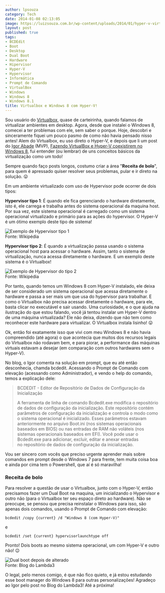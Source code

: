 ```yaml
---
author: lpsouza
category: Tech
date: 2014-01-08 02:13:05
image: https://luizsouza.com.br/wp-content/uploads/2014/01/hyper-v-virtualbox.jpg
layout: post
published: true
tags:
- BCDEdit
- Boot
- Desktop
- Dual Boot
- Hardware
- Hipervisor
- Hyper-V
- Hypervisor
- Informática
- Prompt de Comando
- VirtualBox
- Windows
- Windows 8
- Windows 8.1
title: Virtualbox e Windows 8 com Hyper-V!
---
```


Sou usuário do [Virtualbox](http://virtualbox.org), quase de carteirinha, quando falamos de virtualizar ambientes em desktop. Agora, desde que instalei o Windows 8, comecei a ter problemas com ele, sem saber o porque. Hoje, descobri e sinceramente fiquei um pouco pasmo de como não havia pensado nisso antes! Alem do Virtualbox, eu uso direto o Hyper-V, e depois que li um post do [Igor Abade](http://twitter.com/igorabade) (MVP), [Fazendo VirtualBox e Hyper-V coexistirem no Windows 8](http://blog.lambda3.com.br/2013/01/fazendo-virtualbox-e-hyper-v-coexistirem-no-windows-8/), fui entender (ou lembrar) de uns conceitos básicos da virtualização como um todo!

Sempre quando faço posts longos, costumo criar a área "**Receita de bolo**", para quem é apressado quiser resolver seus problemas, pular e ir direto na solução. 😛

Em um ambiente virtualizado com uso de Hypervisor pode ocorrer de dois tipos:

**Hypervisor tipo 1**: É quando ele fica gerenciando o hardware diretamente, isto é, ele carrega e trabalha antes do sistema operacional da maquina host. Por sua vez, este sistema operacional é carregado como um sistema operacional virtualizado e primário para as ações do hypervisor. O Hyper-V é um ótimo exemplo deste tipo de sistema!

![Exemplo de Hypervisor tipo 1](https://upload.wikimedia.org/wikipedia/commons/b/b3/Hipervisor_-_Primer_nivel.svg)  
Fonte: Wikipédia

**Hypervisor tipo 2**: É quando a virtualização passa usando o sistema operacional host para acessar o hardware. Assim, tanto o sistema de virtualização, nunca acessa diretamente o hardware. E um exemplo deste sistema é o Virtualbox!

![Exemplo de Hypervisor do tipo 2](https://upload.wikimedia.org/wikipedia/commons/9/91/Hipervisor_-_Segundo_nivel.svg)  
Fonte: Wikipédia

Por tanto, quando temos um Windows 8 com Hyper-V instalado, ele deixa de ser considerado um sistema operacional que acessa diretamente o hardware e passa a ser mais um que usa do hypervisor para trabalhar. E como o Virtualbox não precisa acessar diretamente o hardware, para ele, basta clicar no executável e sair usando. Uma curiosidade, e o que ajuda na ilustração do que estou falando, você já tentou instalar um Hyper-V dentro de uma máquina virtualizada? Ele não deixa, dizendo que não tem como reconhecer este hardware para virtualizar. O Virtualbox instala lisinho! 😛

Ok, então foi exatamente isso que vivi com meu Windows 8 e não havia compreendido (até agora) o que acontecia que muitos dos recursos legais do Virtualbox não rodavam bem, e para piorar, a performance das máquinas virtuais estavam a desejar (em comparação com outros hardwares sem o Hyper-V).

No blog, o Igor comenta na solução em prompt, que eu até então desconhecia, chamda bcdedit. Acessando o Prompt de Comando com elevação (acessando como Administrador), e vendo o help do comando, temos a explicação dele:

> BCDEDIT - Editor de Repositório de Dados de Configuração da Inicialização
>
> A ferramenta de linha de comando Bcdedit.exe modifica o repositório de dados de configuração da inicialização. Este repositório contém parâmetros de configuração da inicialização e controla o modo como o sistema operacional é inicializado. Esses parâmetros estavam anteriormente no arquivo Boot.ini (nos sistemas operacionais baseados em BIOS) ou nas entradas de RAM não voláteis (nos sistemas operacionais baseados em EFI). Você pode usar o Bcdedit.exe para adicionar, excluir, editar e anexar entradas no repositório de dados de configuração da inicialização.

Vou ser sincero com vocês que preciso urgente aprender mais sobre comandos em prompt desde o Windows 7 para frente, tem muita coisa boa e ainda por cima tem o Powershell, que aí é só maravilha!

### Receita de bolo

Para resolver a questão de usar o Virtualbox, junto com o Hyper-V, então precisamos fazer um Dual Boot na maquina, um inicializando o Hypervisor e outro não (para o Virtualbox ter seu espaço direto ao hardware). Não se preocupe, se pensou que precisa reinstalar o Windows para isso, são apenas dois comandos, usando o Prompt de Comando com elevação:

`bcdedit /copy {current} /d "Windows 8 (com Hyper-V)"`

e

`bcdedit /set {current} hypervisorlaunchtype off`

Pronto! Dois boots ao mesmo sistema operacional, um com Hyper-V e outro não! 😉

![Dual boot depois de alterado](https://www.lambda3.com.brhttps://luizsouza.com.br/wp-content/uploads/2013/01/image32.png)  
Fonte: Blog do Lambda3

O legal, pelo menos comigo, é que não fico quieto, e já estou estudando esse boot manager do Windows 8 para outras personalizações! Agradeço ao Igor pelo post no Blog do Lambda3! Até a próxima!